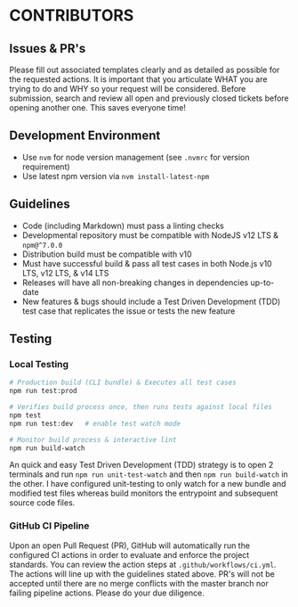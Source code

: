 
# CONTRIBUTORS

## Issues & PR's

Please fill out associated templates clearly and as detailed as possible for the
requested actions.  It is important that you articulate WHAT you are trying to do
and WHY so your request will be considered.  Before submission, search and review
all open and previously closed tickets before opening another one.  This saves 
everyone time!

## Development Environment

- Use `nvm` for node version management (see `.nvmrc` for version requirement)
- Use latest npm version via `nvm install-latest-npm`

## Guidelines

- Code (including Markdown) must pass a linting checks
- Developmental repository must be compatible with NodeJS v12 LTS & `npm@^7.0.0`
- Distribution build must be compatible with v10
- Must have successful build & pass all test cases in both Node.js v10 LTS, v12
  LTS, & v14 LTS
- Releases will have all non-breaking changes in dependencies up-to-date
- New features & bugs should include a Test Driven Development (TDD) test case
  that replicates the issue or tests the new feature

## Testing

### Local Testing

```sh
# Production build (CLI bundle) & Executes all test cases
npm run test:prod

# Verifies build process once, then runs tests against local files
npm test
npm run test:dev   # enable test watch mode

# Monitor build process & interactive lint
npm run build-watch
```

An quick and easy Test Driven Development (TDD) strategy is to open 2 terminals
and run `npm run unit-test-watch` and then `npm run build-watch` in the other.
I have configured unit-testing to only watch for a new bundle and modified test
files whereas build monitors the entrypoint and subsequent source code files.

### GitHub CI Pipeline

Upon an open Pull Request (PR), GitHub will automatically run the configured CI actions in order to evaluate and enforce the project standards.  You can review
the action steps at `.github/workflows/ci.yml`.  The actions will line up with
the guidelines stated above.  PR's will not be accepted until there are no merge
conflicts with the master branch nor failing pipeline actions.  Please do your due
diligence.  
